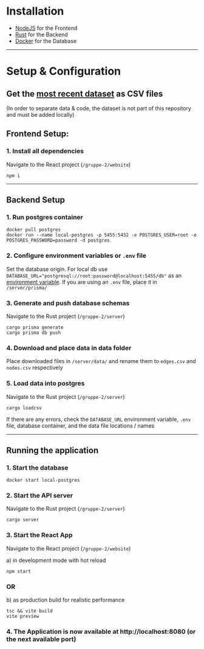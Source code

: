 # Installation

- [NodeJS](https://nodejs.org/en/download/) for the Frontend
- [Rust](https://www.Rust-lang.org/tools/install) for the Backend
- [Docker](https://docs.docker.com/get-docker/) for the Database
---
# Setup & Configuration

## Get the [most recent dataset](https://drive.google.com/drive/folders/16q1k2IjYKrYIaoy7mEIl_zCZEDib-QCO?usp=sharing) as CSV files
(In order to separate data & code, the dataset is not part of this repository and must be added locally)

## Frontend Setup: 
### 1. Install all dependencies
Navigate to the React project (`/gruppe-2/website`)
```
npm i
```
---
## Backend Setup 
### 1. Run postgres container

```
docker pull postgres
docker run --name local-postgres -p 5455:5432 -e POSTGRES_USER=root -e POSTGRES_PASSWORD=password -d postgres
```

### 2. Configure environment variables or `.env` file
Set the database origin. For local db use `DATABASE_URL="postgresql://root:password@localhost:5455/db"` as an [environment variable](https://www.howtogeek.com/787217/how-to-edit-environment-variables-on-windows-10-or-11/).
If you are using an `.env` file, place it in `/server/prisma/`

### 3. Generate and push database schemas
Navigate to the Rust project (`/gruppe-2/server`)
```
cargo prisma generate 
cargo prisma db push 
``` 

### 4. Download and place data in data folder 
Place downloaded files in `/server/data/` and rename them to `edges.csv` and `nodes.csv` respectively

### 5. Load data into postgres
Navigate to the Rust project (`/gruppe-2/server`)
``` 
cargo loadcsv 
``` 
If there are any errors, check the `DATABASE_URL` environment variable, `.env` file, database container, and the data file locations / names

---
## Running the application

### 1. Start the database 
``` 
docker start local-postgres
``` 

### 2. Start the API server
Navigate to the Rust project (`/gruppe-2/server`)
``` 
cargo server
```

### 3. Start the React App
Navigate to the React project (`/gruppe-2/website`)

a) in development mode with hot reload
``` 
npm start
```
### OR
b) as production build for realistic performance
``` 
tsc && vite build 
vite preview
```

### 4. The Application is now available at http://localhost:8080 (or the next available port)

